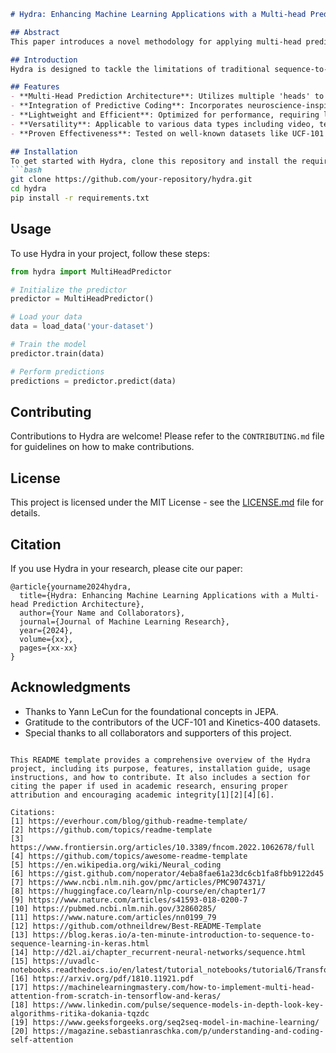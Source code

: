 ```markdown
# Hydra: Enhancing Machine Learning Applications with a Multi-head Prediction Architecture

## Abstract
This paper introduces a novel methodology for applying multi-head prediction embeddings to sequential data, aiming to enhance performance by selectively focusing on relevant input parts and addressing the constraints of fixed-length encoding in traditional sequence-to-sequence models. Building upon Yann LeCun’s Joint Embeddings Predictive Architecture (JEPA) and integrating concepts from neuroscience, particularly predictive coding, the proposed approach seeks to seamlessly integrate training and prediction, advocating for a shift towards online learning principles. We propose lightweight methods to achieve this goal, which are more efficient than current GPU-intensive methods. While the implementation primarily focuses on video data, the methodology is equally applicable to text and other modalities. We also present a theoretical framework, methodology, and results from applying the approach to publicly available datasets such as UCF-101 and Kinetics-400, showcasing its potential in advancing machine learning capabilities.

## Introduction
Hydra is designed to tackle the limitations of traditional sequence-to-sequence models by introducing a multi-head prediction architecture. This architecture allows for a dynamic focus on different parts of the input data, enhancing the model's ability to learn from complex sequences without the need for extensive computational resources.

## Features
- **Multi-Head Prediction Architecture**: Utilizes multiple 'heads' to focus on various aspects of the input data, improving accuracy and learning speed.
- **Integration of Predictive Coding**: Incorporates neuroscience-inspired predictive coding to enhance data processing efficiency.
- **Lightweight and Efficient**: Optimized for performance, requiring less computational power than traditional models.
- **Versatility**: Applicable to various data types including video, text, and more.
- **Proven Effectiveness**: Tested on well-known datasets like UCF-101 and Kinetics-400 with promising results.

## Installation
To get started with Hydra, clone this repository and install the required packages:
```bash
git clone https://github.com/your-repository/hydra.git
cd hydra
pip install -r requirements.txt
```

## Usage
To use Hydra in your project, follow these steps:
```python
from hydra import MultiHeadPredictor

# Initialize the predictor
predictor = MultiHeadPredictor()

# Load your data
data = load_data('your-dataset')

# Train the model
predictor.train(data)

# Perform predictions
predictions = predictor.predict(data)
```

## Contributing
Contributions to Hydra are welcome! Please refer to the `CONTRIBUTING.md` file for guidelines on how to make contributions.

## License
This project is licensed under the MIT License - see the [LICENSE.md](LICENSE.md) file for details.

## Citation
If you use Hydra in your research, please cite our paper:
```
@article{yourname2024hydra,
  title={Hydra: Enhancing Machine Learning Applications with a Multi-head Prediction Architecture},
  author={Your Name and Collaborators},
  journal={Journal of Machine Learning Research},
  year={2024},
  volume={xx},
  pages={xx-xx}
}
```

## Acknowledgments
- Thanks to Yann LeCun for the foundational concepts in JEPA.
- Gratitude to the contributors of the UCF-101 and Kinetics-400 datasets.
- Special thanks to all collaborators and supporters of this project.
```

This README template provides a comprehensive overview of the Hydra project, including its purpose, features, installation guide, usage instructions, and how to contribute. It also includes a section for citing the paper if used in academic research, ensuring proper attribution and encouraging academic integrity[1][2][4][6].

Citations:
[1] https://everhour.com/blog/github-readme-template/
[2] https://github.com/topics/readme-template
[3] https://www.frontiersin.org/articles/10.3389/fncom.2022.1062678/full
[4] https://github.com/topics/awesome-readme-template
[5] https://en.wikipedia.org/wiki/Neural_coding
[6] https://gist.github.com/noperator/4eba8fae61a23dc6cb1fa8fbb9122d45
[7] https://www.ncbi.nlm.nih.gov/pmc/articles/PMC9074371/
[8] https://huggingface.co/learn/nlp-course/en/chapter1/7
[9] https://www.nature.com/articles/s41593-018-0200-7
[10] https://pubmed.ncbi.nlm.nih.gov/32860285/
[11] https://www.nature.com/articles/nn0199_79
[12] https://github.com/othneildrew/Best-README-Template
[13] https://blog.keras.io/a-ten-minute-introduction-to-sequence-to-sequence-learning-in-keras.html
[14] http://d2l.ai/chapter_recurrent-neural-networks/sequence.html
[15] https://uvadlc-notebooks.readthedocs.io/en/latest/tutorial_notebooks/tutorial6/Transformers_and_MHAttention.html
[16] https://arxiv.org/pdf/1810.11921.pdf
[17] https://machinelearningmastery.com/how-to-implement-multi-head-attention-from-scratch-in-tensorflow-and-keras/
[18] https://www.linkedin.com/pulse/sequence-models-in-depth-look-key-algorithms-ritika-dokania-tqzdc
[19] https://www.geeksforgeeks.org/seq2seq-model-in-machine-learning/
[20] https://magazine.sebastianraschka.com/p/understanding-and-coding-self-attention
